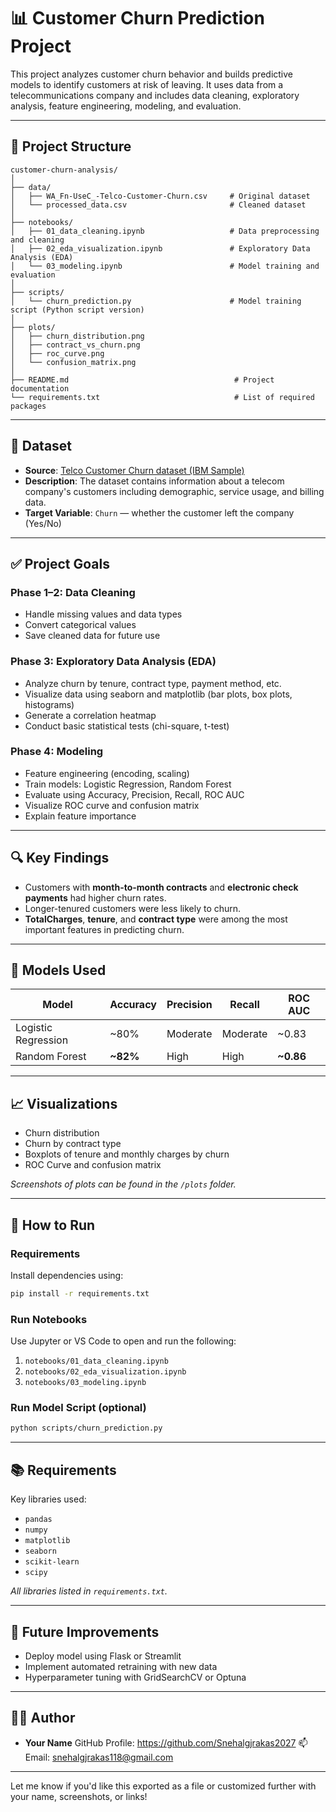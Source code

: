 # 📊 Customer Churn Prediction Project

This project analyzes customer churn behavior and builds predictive models to identify customers at risk of leaving. It uses data from a telecommunications company and includes data cleaning, exploratory analysis, feature engineering, modeling, and evaluation.

---

## 📁 Project Structure

```
customer-churn-analysis/
│
├── data/
│   ├── WA_Fn-UseC_-Telco-Customer-Churn.csv     # Original dataset
│   └── processed_data.csv                       # Cleaned dataset
│
├── notebooks/
│   ├── 01_data_cleaning.ipynb                   # Data preprocessing and cleaning
│   ├── 02_eda_visualization.ipynb               # Exploratory Data Analysis (EDA)
│   └── 03_modeling.ipynb                        # Model training and evaluation
│
├── scripts/
│   └── churn_prediction.py                      # Model training script (Python script version)
│
├── plots/
│   ├── churn_distribution.png
│   ├── contract_vs_churn.png
│   ├── roc_curve.png
│   └── confusion_matrix.png
│
├── README.md                                     # Project documentation
└── requirements.txt                              # List of required packages
```

---

## 🧾 Dataset

* **Source**: [Telco Customer Churn dataset (IBM Sample)](https://www.kaggle.com/datasets/blastchar/telco-customer-churn)
* **Description**: The dataset contains information about a telecom company's customers including demographic, service usage, and billing data.
* **Target Variable**: `Churn` — whether the customer left the company (Yes/No)

---

## ✅ Project Goals

### Phase 1–2: Data Cleaning

* Handle missing values and data types
* Convert categorical values
* Save cleaned data for future use

### Phase 3: Exploratory Data Analysis (EDA)

* Analyze churn by tenure, contract type, payment method, etc.
* Visualize data using seaborn and matplotlib (bar plots, box plots, histograms)
* Generate a correlation heatmap
* Conduct basic statistical tests (chi-square, t-test)

### Phase 4: Modeling

* Feature engineering (encoding, scaling)
* Train models: Logistic Regression, Random Forest
* Evaluate using Accuracy, Precision, Recall, ROC AUC
* Visualize ROC curve and confusion matrix
* Explain feature importance

---

## 🔍 Key Findings

* Customers with **month-to-month contracts** and **electronic check payments** had higher churn rates.
* Longer-tenured customers were less likely to churn.
* **TotalCharges**, **tenure**, and **contract type** were among the most important features in predicting churn.

---

## 🧠 Models Used

| Model               | Accuracy  | Precision | Recall   | ROC AUC    |
| ------------------- | --------- | --------- | -------- | ---------- |
| Logistic Regression | \~80%     | Moderate  | Moderate | \~0.83     |
| Random Forest       | **\~82%** | High      | High     | **\~0.86** |

---

## 📈 Visualizations

* Churn distribution
* Churn by contract type
* Boxplots of tenure and monthly charges by churn
* ROC Curve and confusion matrix

*Screenshots of plots can be found in the `/plots` folder.*

---

## 🚀 How to Run

### Requirements

Install dependencies using:

```bash
pip install -r requirements.txt
```

### Run Notebooks

Use Jupyter or VS Code to open and run the following:

1. `notebooks/01_data_cleaning.ipynb`
2. `notebooks/02_eda_visualization.ipynb`
3. `notebooks/03_modeling.ipynb`

### Run Model Script (optional)

```bash
python scripts/churn_prediction.py
```

---

## 📚 Requirements

Key libraries used:

* `pandas`
* `numpy`
* `matplotlib`
* `seaborn`
* `scikit-learn`
* `scipy`

*All libraries listed in `requirements.txt`.*

---

## 📌 Future Improvements

* Deploy model using Flask or Streamlit
* Implement automated retraining with new data
* Hyperparameter tuning with GridSearchCV or Optuna

---

## 🧑‍💻 Author

* **Your Name**
  GitHub Profile: https://github.com/Snehalgjrakas2027
  📫 Email: snehalgjrakas118@gmail.com

---

Let me know if you'd like this exported as a file or customized further with your name, screenshots, or links!
